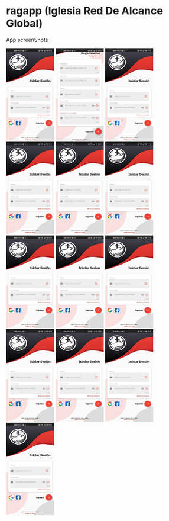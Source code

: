 # ragapp (Iglesia Red De Alcance Global)

App screenShots

<img src="https://github.com/camilo1498/flutter-Rag-App/blob/master/ragapp%20screenshots/13.jpg" width="130" height="250">
<img src="https://github.com/camilo1498/flutter-Rag-App/blob/master/ragapp%20screenshots/12.jpg" width="130" height="250">
<img src="https://github.com/camilo1498/flutter-Rag-App/blob/master/ragapp%20screenshots/13.jpg" width="130" height="250">
<img src="https://github.com/camilo1498/flutter-Rag-App/blob/master/ragapp%20screenshots/13.jpg" width="130" height="250">
<img src="https://github.com/camilo1498/flutter-Rag-App/blob/master/ragapp%20screenshots/13.jpg" width="130" height="250">
<img src="https://github.com/camilo1498/flutter-Rag-App/blob/master/ragapp%20screenshots/13.jpg" width="130" height="250">
<img src="https://github.com/camilo1498/flutter-Rag-App/blob/master/ragapp%20screenshots/13.jpg" width="130" height="250">
<img src="https://github.com/camilo1498/flutter-Rag-App/blob/master/ragapp%20screenshots/13.jpg" width="130" height="250">
<img src="https://github.com/camilo1498/flutter-Rag-App/blob/master/ragapp%20screenshots/13.jpg" width="130" height="250">
<img src="https://github.com/camilo1498/flutter-Rag-App/blob/master/ragapp%20screenshots/13.jpg" width="130" height="250">
<img src="https://github.com/camilo1498/flutter-Rag-App/blob/master/ragapp%20screenshots/13.jpg" width="130" height="250">
<img src="https://github.com/camilo1498/flutter-Rag-App/blob/master/ragapp%20screenshots/13.jpg" width="130" height="250">
<img src="https://github.com/camilo1498/flutter-Rag-App/blob/master/ragapp%20screenshots/13.jpg" width="130" height="250">
